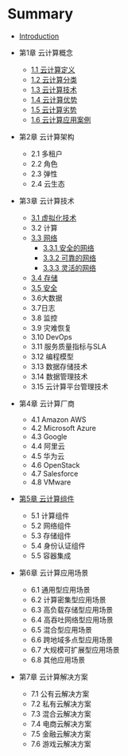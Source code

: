 # Summary

* [Introduction](README.md)

* 第1章 云计算概念
  * [1.1 云计算定义](1-云计算概念/1.1-云计算是什么.md)
  * [1.2 云计算分类](1-云计算概念/1.2-云计算分类.md)
  * [1.3 云计算技术](1-云计算概念/1.3-云计算技术.md)
  * [1.4 云计算优势](1-云计算概念/1.4-云计算优势.md)
  * [1.5 云计算劣势](1-云计算概念/1.5-云计算劣势.md)
  * [1.6 云计算应用案例](1-云计算概念/1.6-云计算应用案例.md)
* 第2章 云计算架构
  * 2.1 多租户
  * 2.2 角色
  * 2.3 弹性
  * 2.4 云生态
* 第3章 云计算技术
  * [3.1 虚拟化技术](3-云计算技术/3.1-虚拟化技术.md)
  * 3.2 计算
  * [3.3 网络](3-云计算技术/3.3-网络.md)
    * [3.3.1 安全的网络](3-云计算技术/3.3.1-安全的网络.md)
    * [3.3.2 可靠的网络](3-云计算技术/3.3.2-可靠的网络.md)
    * [3.3.3 灵活的网络](3-云计算技术/3.3.3-灵活的网络.md)
  * [3.4 存储](3-云计算技术/3.4-存储.md)
  * [3.5 安全](3-云计算技术/3.5-安全.md)
  * 3.6大数据
  * 3.7日志
  * 3.8 监控
  * 3.9 灾难恢复
  * 3.10 DevOps
  * 3.11 服务质量指标与SLA
  * 3.12 编程模型
  * 3.13 数据存储技术
  * 3.14 数据管理技术
  * 3.15 云计算平台管理技术
* 第4章 云计算厂商
  * 4.1 Amazon AWS
  * 4.2 Microsoft Azure
  * 4.3 Google
  * 4.4 阿里云
  * 4.5 华为云
  * 4.6 OpenStack
  * 4.7 Salesforce
  * 4.8 VMware
* [第5章 云计算组件](5-云计算组件/5-云计算组件.md)
  * 5.1 计算组件
  * 5.2 网络组件
  * 5.3 存储组件
  * 5.4 身份认证组件
  * 5.5 容器集成
* 第6章 云计算应用场景
  * 6.1 通用型应用场景
  * 6.2 计算密集型应用场景
  * 6.3 高负载存储型应用场景
  * 6.4 高吞吐网络型应用场景
  * 6.5 混合型应用场景
  * 6.6 跨地域多点型应用场景
  * 6.7 大规模可扩展型应用场景
  * 6.8 其他应用场景
* 第7章 云计算解决方案

  * 7.1 公有云解决方案
  * 7.2 私有云解决方案
  * 7.3 混合云解决方案
  * 7.4 电商云解决方案
  * 7.5 金融云解决方案
  * 7.6 游戏云解决方案
